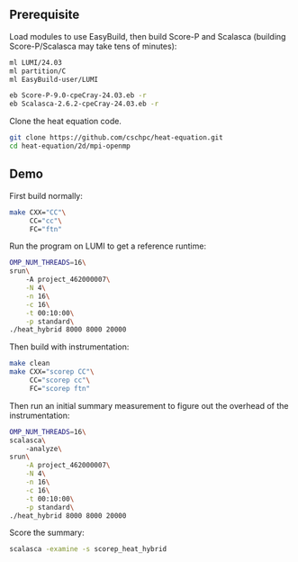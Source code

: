 ## Prerequisite

Load modules to use EasyBuild, then build Score-P and Scalasca
(building Score-P/Scalasca may take tens of minutes):

```bash
ml LUMI/24.03
ml partition/C
ml EasyBuild-user/LUMI

eb Score-P-9.0-cpeCray-24.03.eb -r
eb Scalasca-2.6.2-cpeCray-24.03.eb -r
```

Clone the heat equation code.

```bash
git clone https://github.com/cschpc/heat-equation.git
cd heat-equation/2d/mpi-openmp
```

## Demo

First build normally:

```bash
make CXX="CC"\
     CC="cc"\
     FC="ftn"
```

Run the program on LUMI to get a reference runtime:

```bash
OMP_NUM_THREADS=16\
srun\
    -A project_462000007\
    -N 4\
    -n 16\
    -c 16\
    -t 00:10:00\
    -p standard\
./heat_hybrid 8000 8000 20000
```

Then build with instrumentation:

```bash
make clean
make CXX="scorep CC"\
     CC="scorep cc"\
     FC="scorep ftn"
```

Then run an initial summary measurement to figure out the overhead of the instrumentation:

```bash
OMP_NUM_THREADS=16\
scalasca\
    -analyze\
srun\
    -A project_462000007\
    -N 4\
    -n 16\
    -c 16\
    -t 00:10:00\
    -p standard\
./heat_hybrid 8000 8000 20000
```

Score the summary:

```bash
scalasca -examine -s scorep_heat_hybrid
```
